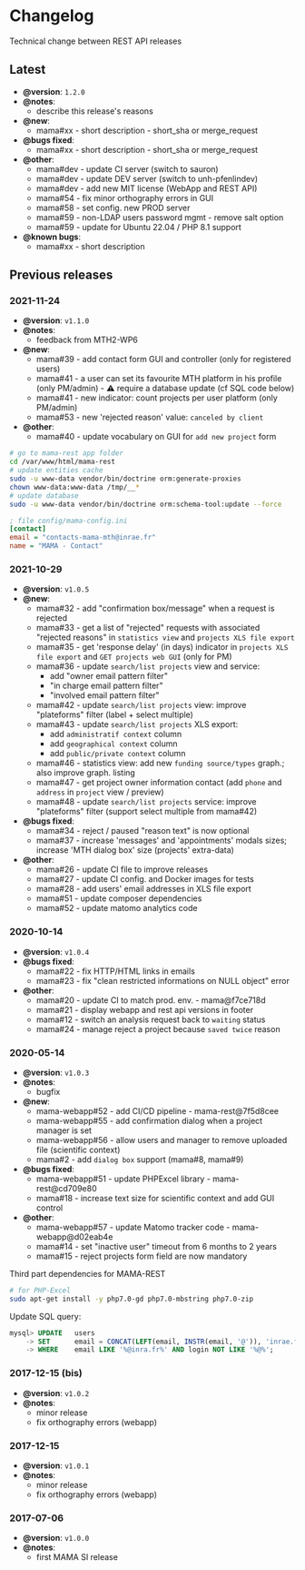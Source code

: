 # Changelog

Technical change between REST API releases

<!--
## Template
- **@version**: `xxx`
- **@notes**:
  - describe this release's reasons
- **@new**:
  - mama#xx - short description - short_sha or merge_request
- **@bugs fixed**:
  - mama#xx - short description - short_sha or merge_request
- **@other**:
  - mama#xx - short description - short_sha or merge_request
- **@known bugs**:
  - mama#xx - short description
-->

## Latest

- **@version**: `1.2.0`
- **@notes**:
  - describe this release's reasons
- **@new**:
  - mama#xx - short description - short_sha or merge_request
- **@bugs fixed**:
  - mama#xx - short description - short_sha or merge_request
- **@other**:
  - mama#dev - update CI server (switch to sauron)
  - mama#dev - update DEV server (switch to unh-pfenlindev)
  - mama#dev - add new MIT license (WebApp and REST API)
  - mama#54 - fix minor orthography errors in GUI
  - mama#58 - set config. new PROD server
  - mama#59 - non-LDAP users password mgmt - remove salt option
  - mama#59 - update for Ubuntu 22.04 / PHP 8.1 support
- **@known bugs**:
  - mama#xx - short description

## Previous releases

### 2021-11-24

- **@version**: `v1.1.0`
- **@notes**:
  - feedback from MTH2-WP6
- **@new**:
  - mama#39 - add contact form GUI and controller (only for registered users)
  - mama#41 - a user can set its favourite MTH platform in his profile (only PM/admin) - :warning: require a database update (cf SQL code below)
  - mama#41 - new indicator: count projects per user platform (only PM/admin)
  - mama#53 - new 'rejected reason' value: `canceled by client`
- **@other**:
  - mama#40 - update vocabulary on GUI for `add new project` form

```bash
# go to mama-rest app folder
cd /var/www/html/mama-rest
# update entities cache
sudo -u www-data vendor/bin/doctrine orm:generate-proxies
chown www-data:www-data /tmp/__*
# update database
sudo -u www-data vendor/bin/doctrine orm:schema-tool:update --force
```

```ini
; file config/mama-config.ini
[contact]
email = "contacts-mama-mth@inrae.fr"
name = "MAMA - Contact"
```

### 2021-10-29

- **@version**: `v1.0.5`
- **@new**:
  - mama#32 - add "confirmation box/message" when a request is rejected
  - mama#33 - get a list of "rejected" requests with associated "rejected reasons" in `statistics view` and `projects XLS file export`
  - mama#35 - get 'response delay' (in days) indicator in `projects XLS file export` and `GET projects web GUI` (only for PM)
  - mama#36 - update `search/list projects` view and service:
    - add "owner email pattern filter"
    - "in charge email pattern filter"
    - "involved email pattern filter"
  - mama#42 - update `search/list projects` view: improve "plateforms" filter (label + select multiple)
  - mama#43 - update `search/list projects` XLS export:
    - add `administratif context` column
    - add `geographical context` column
    - add `public/private context` column
  - mama#46 - statistics view: add new `funding source/types` graph.; also improve graph. listing
  - mama#47 - get project owner information contact (add `phone` and `address` in `project` view / preview)
  - mama#48 - update `search/list projects` service: improve "plateforms" filter (support select multiple from mama#42)
- **@bugs fixed**:
  - mama#34 - reject / paused "reason text" is now optional
  - mama#37 - increase 'messages' and 'appointments' modals sizes; increase 'MTH dialog box' size (projects' extra-data)
- **@other**:
  - mama#26 - update CI file to improve releases
  - mama#27 - update CI config. and Docker images for tests
  - mama#28 - add users' email addresses in XLS file export
  - mama#51 - update composer dependencies
  - mama#52 - update matomo analytics code

### 2020-10-14

- **@version**: `v1.0.4`
- **@bugs fixed**:
  - mama#22 - fix HTTP/HTML links in emails
  - mama#23 - fix "clean restricted informations on NULL object" error
- **@other**:
  - mama#20 - update CI to match prod. env. - mama@f7ce718d
  - mama#21 - display webapp and rest api versions in footer
  - mama#12 - switch an analysis request back to `waiting` status
  - mama#24 - manage reject a project because `saved twice` reason

### 2020-05-14

- **@version**: `v1.0.3`
- **@notes**:
  - bugfix
- **@new**:
  - mama-webapp#52 - add CI/CD pipeline - mama-rest@7f5d8cee
  - mama-webapp#55 - add confirmation dialog when a project manager is set
  - mama-webapp#56 - allow users and manager to remove uploaded file (scientific context)
  - mama#2 - add `dialog box` support (mama#8, mama#9)
- **@bugs fixed**:
  - mama-webapp#51 - update PHPExcel library - mama-rest@cd709e80
  - mama#18 - increase text size for scientific context and add GUI control
- **@other**:
  - mama-webapp#57 - update Matomo tracker code - mama-webapp@d02eab4e
  - mama#14 - set "inactive user" timeout from 6 months to 2 years
  - mama#15 - reject projects form field are now mandatory

Third part dependencies for MAMA-REST

```sh
# for PHP-Excel
sudo apt-get install -y php7.0-gd php7.0-mbstring php7.0-zip
```

Update SQL query:

```sql
mysql> UPDATE   users
    -> SET      email = CONCAT(LEFT(email, INSTR(email, '@')), 'inrae.fr')
    -> WHERE    email LIKE '%@inra.fr%' AND login NOT LIKE '%@%';
```

### 2017-12-15 (bis)

- **@version**: `v1.0.2`
- **@notes**:
  - minor release
  - fix orthography errors (webapp)

### 2017-12-15

- **@version**: `v1.0.1`
- **@notes**:
  - minor release
  - fix orthography errors (webapp)

### 2017-07-06

- **@version**: `v1.0.0`
- **@notes**:
  - first MAMA SI release
